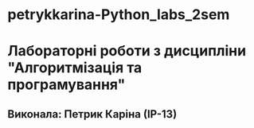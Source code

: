 # petrykkarina-Python_labs_2sem
# Лабораторні роботи з дисципліни "Алгоритмізація та програмування"
## Виконала: Петрик Каріна (ІР-13)
